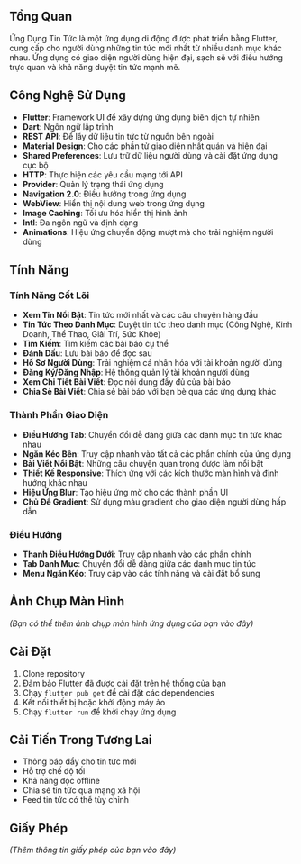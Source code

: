 ## Tổng Quan
Ứng Dụng Tin Tức là một ứng dụng di động được phát triển bằng Flutter, cung cấp cho người dùng những tin tức mới nhất từ nhiều danh mục khác nhau. Ứng dụng có giao diện người dùng hiện đại, sạch sẽ với điều hướng trực quan và khả năng duyệt tin tức mạnh mẽ.

## Công Nghệ Sử Dụng
- **Flutter**: Framework UI để xây dựng ứng dụng biên dịch tự nhiên
- **Dart**: Ngôn ngữ lập trình
- **REST API**: Để lấy dữ liệu tin tức từ nguồn bên ngoài
- **Material Design**: Cho các phần tử giao diện nhất quán và hiện đại
- **Shared Preferences**: Lưu trữ dữ liệu người dùng và cài đặt ứng dụng cục bộ
- **HTTP**: Thực hiện các yêu cầu mạng tới API
- **Provider**: Quản lý trạng thái ứng dụng
- **Navigation 2.0**: Điều hướng trong ứng dụng
- **WebView**: Hiển thị nội dung web trong ứng dụng
- **Image Caching**: Tối ưu hóa hiển thị hình ảnh
- **Intl**: Đa ngôn ngữ và định dạng
- **Animations**: Hiệu ứng chuyển động mượt mà cho trải nghiệm người dùng

## Tính Năng

### Tính Năng Cốt Lõi
- **Xem Tin Nổi Bật**: Tin tức mới nhất và các câu chuyện hàng đầu
- **Tin Tức Theo Danh Mục**: Duyệt tin tức theo danh mục (Công Nghệ, Kinh Doanh, Thể Thao, Giải Trí, Sức Khỏe)
- **Tìm Kiếm**: Tìm kiếm các bài báo cụ thể
- **Đánh Dấu**: Lưu bài báo để đọc sau
- **Hồ Sơ Người Dùng**: Trải nghiệm cá nhân hóa với tài khoản người dùng
- **Đăng Ký/Đăng Nhập**: Hệ thống quản lý tài khoản người dùng
- **Xem Chi Tiết Bài Viết**: Đọc nội dung đầy đủ của bài báo
- **Chia Sẻ Bài Viết**: Chia sẻ bài báo với bạn bè qua các ứng dụng khác

### Thành Phần Giao Diện
- **Điều Hướng Tab**: Chuyển đổi dễ dàng giữa các danh mục tin tức khác nhau
- **Ngăn Kéo Bên**: Truy cập nhanh vào tất cả các phần chính của ứng dụng
- **Bài Viết Nổi Bật**: Những câu chuyện quan trọng được làm nổi bật
- **Thiết Kế Responsive**: Thích ứng với các kích thước màn hình và định hướng khác nhau
- **Hiệu Ứng Blur**: Tạo hiệu ứng mờ cho các thành phần UI
- **Chủ Đề Gradient**: Sử dụng màu gradient cho giao diện người dùng hấp dẫn

### Điều Hướng
- **Thanh Điều Hướng Dưới**: Truy cập nhanh vào các phần chính
- **Tab Danh Mục**: Chuyển đổi dễ dàng giữa các danh mục tin tức
- **Menu Ngăn Kéo**: Truy cập vào các tính năng và cài đặt bổ sung

## Ảnh Chụp Màn Hình
*(Bạn có thể thêm ảnh chụp màn hình ứng dụng của bạn vào đây)*

## Cài Đặt
1. Clone repository
2. Đảm bảo Flutter đã được cài đặt trên hệ thống của bạn
3. Chạy `flutter pub get` để cài đặt các dependencies
4. Kết nối thiết bị hoặc khởi động máy ảo
5. Chạy `flutter run` để khởi chạy ứng dụng

## Cải Tiến Trong Tương Lai
- Thông báo đẩy cho tin tức mới
- Hỗ trợ chế độ tối
- Khả năng đọc offline
- Chia sẻ tin tức qua mạng xã hội
- Feed tin tức có thể tùy chỉnh

## Giấy Phép
*(Thêm thông tin giấy phép của bạn vào đây)*